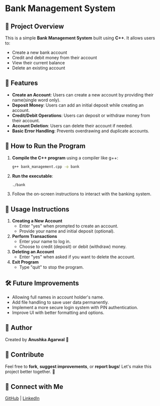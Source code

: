 # Bank Management System

## 📌 Project Overview
This is a simple **Bank Management System** built using **C++**. It allows users to:
- Create a new bank account
- Credit and debit money from their account
- View their current balance
- Delete an existing account

## 🚀 Features
- **Create an Account**: Users can create a new account by providing their name(single word only).
- **Deposit Money**: Users can add an initial deposit while creating an account.
- **Credit/Debit Operations**: Users can deposit or withdraw money from their account.
- **Account Deletion**: Users can delete their account if needed.
- **Basic Error Handling**: Prevents overdrawing and duplicate accounts.

## 🔧 How to Run the Program
1. **Compile the C++ program** using a compiler like g++:
   ```sh
   g++ bank_management.cpp -o bank
   ```
2. **Run the executable**:
   ```sh
   ./bank
   ```
3. Follow the on-screen instructions to interact with the banking system.

## 📜 Usage Instructions
1. **Creating a New Account**
   - Enter "yes" when prompted to create an account.
   - Provide your name and initial deposit (optional).
2. **Perform Transactions**
   - Enter your name to log in.
   - Choose to credit (deposit) or debit (withdraw) money.
3. **Deleting an Account**
   - Enter "yes" when asked if you want to delete the account.
4. **Exit Program**
   - Type "quit" to stop the program.

## 🛠️ Future Improvements
- Allowing full names in account holder's name.
- Add file handling to save user data permanently.
- Implement a more secure login system with PIN authentication.
- Improve UI with better formatting and options.

## 📎 Author
Created by **Anushka Agarwal** 🚀

## 🌟 Contribute
Feel free to **fork**, **suggest improvements**, or **report bugs**! Let's make this project better together. 🎯

## 📢 Connect with Me
[GitHub](https://github.com/agarwal-anushka) | [LinkedIn](https://www.linkedin.com/in/anushka-agarwal-792a85327/)

